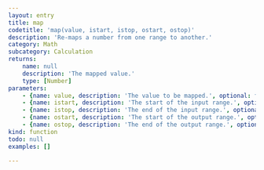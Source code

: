 ```yaml
---
layout: entry
title: map
codetitle: 'map(value, istart, istop, ostart, ostop)'
description: 'Re-maps a number from one range to another.'
category: Math
subcategory: Calculation
returns:
    name: null
    description: 'The mapped value.'
    type: [Number]
parameters:
    - {name: value, description: 'The value to be mapped.', optional: false, type: [Number]}
    - {name: istart, description: 'The start of the input range.', optional: false, type: [Number]}
    - {name: istop, description: 'The end of the input range.', optional: false, type: [Number]}
    - {name: ostart, description: 'The start of the output range.', optional: false, type: [Number]}
    - {name: ostop, description: 'The end of the output range.', optional: false, type: [Number]}
kind: function
todo: null
examples: []

---
```

